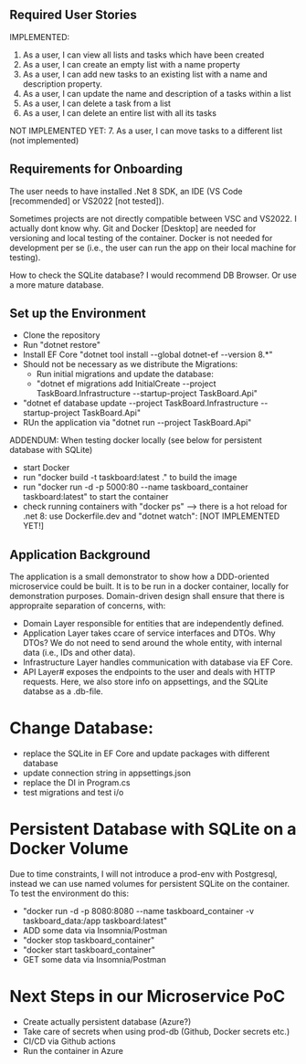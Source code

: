 ## Required User Stories
IMPLEMENTED:
1. As a user, I can view all lists and tasks which have been created
2. As a user, I can create an empty list with a name property
3. As a user, I can add new tasks to an existing list with a name and description
   property.
4. As a user, I can update the name and description of a tasks within a list
5. As a user, I can delete a task from a list
6. As a user, I can delete an entire list with all its tasks

NOT IMPLEMENTED YET:
7. As a user, I can move tasks to a different list (not implemented)

## Requirements for Onboarding

The user needs to have installed .Net 8 SDK, an IDE (VS Code [recommended]
or VS2022 [not tested]).

Sometimes projects are not directly compatible between VSC and VS2022. I actually dont know why.
Git and Docker [Desktop] are needed for versioning and local testing of the container.
Docker is not needed for development per se (i.e., the user can run the app on their local
machine for testing).

How to check the SQLite database? I would recommend DB Browser. Or use a more mature
database.

## Set up the Environment

- Clone the repository
- Run "dotnet restore"
- Install EF Core "dotnet tool install --global dotnet-ef --version 8.*"
- Should not be necessary as we distribute the Migrations: 
  * Run initial migrations and update the database:
  * "dotnet ef migrations add InitialCreate --project TaskBoard.Infrastructure --startup-project TaskBoard.Api"
- "dotnet ef database update --project TaskBoard.Infrastructure --startup-project TaskBoard.Api"
- RUn the application via "dotnet run --project TaskBoard.Api"

ADDENDUM: When testing docker locally (see below for persistent database with SQLite)
- start Docker
- run "docker build -t taskboard:latest ." to build the image 
- run "docker run -d -p 5000:80 --name taskboard_container taskboard:latest" to start the container
- check running containers with "docker ps"
--> there is a hot reload for .net 8: use Dockerfile.dev and "dotnet watch": [NOT IMPLEMENTED YET!]


## Application Background

The application is a small demonstrator to show how a DDD-oriented microservice
could be built. It is to be run in a docker container, locally for demonstration
purposes.
Domain-driven design shall ensure that there is appropraite separation of concerns,
with:
- Domain Layer responsible for entities that are independently defined.
- Application Layer takes ccare of service interfaces and DTOs. Why DTOs? We do not
need to send around the whole entity, with internal data (i.e., IDs and other data).
- Infrastructure Layer handles communication with database via EF Core.
- API Layer# exposes the endpoints to the user and deals with HTTP requests. Here, we also
store info on appsettings, and the SQLite databse as a .db-file.

# Change Database:

- replace the SQLite in EF Core and update packages with different database
- update connection string in appsettings.json
- replace the DI in Program.cs
- test migrations and test i/o

# Persistent Database with SQLite on a Docker Volume
Due to time constraints, I will not introduce a prod-env with Postgresql, instead we can
use named volumes for persistent SQLite on the container. 
To test the environment do this:
- "docker run -d -p 8080:8080 --name taskboard_container -v taskboard_data:/app taskboard:latest"
- ADD some data via Insomnia/Postman
- "docker stop taskboard_container"
- "docker start taskboard_container"
- GET some data via Insomnia/Postman

# Next Steps in our Microservice PoC
- Create actually persistent database (Azure?)
- Take care of secrets when using prod-db (Github, Docker secrets etc.)
- CI/CD via Github actions
- Run the container in Azure